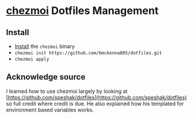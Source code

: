 # [chezmoi](https://www.chezmoi.io/) Dotfiles Management


## Install

* [Install](https://www.chezmoi.io/docs/install/) the `chezmoi` binary
* `chezmoi init https://github.com/bmckenna805/dotfiles.git`
* `chezmoi apply`

## Acknowledge source

I learned how to use chezmoi largely by looking at [https://github.com/speshak/dotfiles](https://github.com/speshak/dotfiles) so full credit where credit is due.  He also explained how his templated for environment based variables works.
